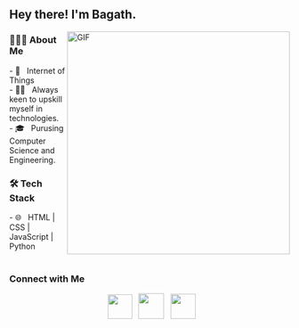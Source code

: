 <h2> Hey there! I'm Bagath. </h2>
<img align="right" alt="GIF" src="https://c.tenor.com/NOYF3f82b_gAAAAC/programmer.gif" width="400"/>
<h3> 👨🏻‍💻 About Me </h3>
- 🔭 &nbsp; Internet of Things<br>
- 🙋‍♂️ &nbsp; Always keen to upskill myself in technologies.<br>
- 🎓 &nbsp; Purusing Computer Science and Engineering.<br>
  <h3>🛠 Tech Stack</h3>
- 🌐 &nbsp; HTML | CSS | JavaScript | Python

<br>
</br>
<h3>  Connect with Me </h3>
<p align="center">  
&nbsp; <a href="https://www.instagram.com/_.buuggy._" target="_blank" rel="noopener noreferrer"><img src="https://cdn-icons.flaticon.com/png/512/3955/premium/3955024.png?token=exp=1635235571~hmac=2a3d7c51ea5fc1d63358846d7542c821" width="44" /></a> 
&nbsp; <a href="mailto:bagath006@gmail.com" target="_blank" rel="noopener noreferrer"><img src="https://cdn-icons-png.flaticon.com/512/270/270021.png"  width="46" /></a>
&nbsp; <a href="https://www.linkedin.com/in/bagath-singh-40aba0216/" target="_blank" rel="noopener noreferrer"><img src="https://cdn-icons.flaticon.com/png/512/1377/premium/1377213.png?token=exp=1635236139~hmac=dd5a9f53c216b75b9002f32575561b25" width="45" /></a>
</p>
